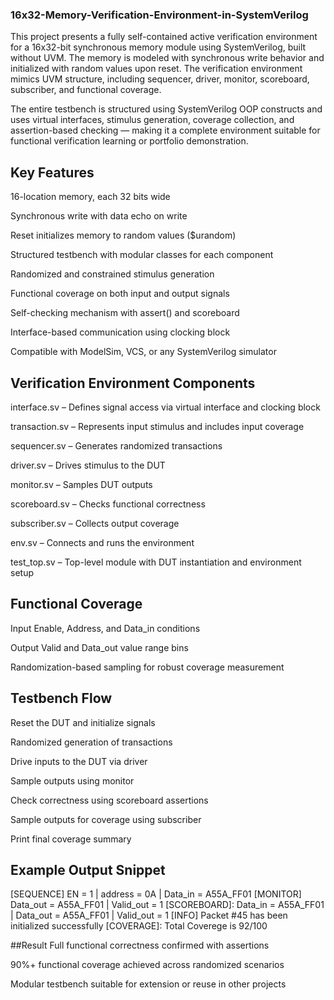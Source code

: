 ### 16x32-Memory-Verification-Environment-in-SystemVerilog

This project presents a fully self-contained active verification environment for a 16x32-bit synchronous memory module using SystemVerilog, built without UVM. The memory is modeled with synchronous write behavior and initialized with random values upon reset. The verification environment mimics UVM structure, including sequencer, driver, monitor, scoreboard, subscriber, and functional coverage.

The entire testbench is structured using SystemVerilog OOP constructs and uses virtual interfaces, stimulus generation, coverage collection, and assertion-based checking — making it a complete environment suitable for functional verification learning or portfolio demonstration.

## Key Features
16-location memory, each 32 bits wide

Synchronous write with data echo on write

Reset initializes memory to random values ($urandom)

Structured testbench with modular classes for each component

Randomized and constrained stimulus generation

Functional coverage on both input and output signals

Self-checking mechanism with assert() and scoreboard

Interface-based communication using clocking block

Compatible with ModelSim, VCS, or any SystemVerilog simulator

## Verification Environment Components
interface.sv – Defines signal access via virtual interface and clocking block

transaction.sv – Represents input stimulus and includes input coverage

sequencer.sv – Generates randomized transactions

driver.sv – Drives stimulus to the DUT

monitor.sv – Samples DUT outputs

scoreboard.sv – Checks functional correctness

subscriber.sv – Collects output coverage

env.sv – Connects and runs the environment

test_top.sv – Top-level module with DUT instantiation and environment setup

## Functional Coverage
  Input Enable, Address, and Data_in conditions

  Output Valid and Data_out value range bins

  Randomization-based sampling for robust coverage measurement

## Testbench Flow
Reset the DUT and initialize signals

Randomized generation of transactions

Drive inputs to the DUT via driver

Sample outputs using monitor

Check correctness using scoreboard assertions

Sample outputs for coverage using subscriber

Print final coverage summary

## Example Output Snippet

[SEQUENCE] EN = 1 | address = 0A | Data_in = A55A_FF01
[MONITOR] Data_out = A55A_FF01 | Valid_out = 1
[SCOREBOARD]: Data_in = A55A_FF01 | Data_out = A55A_FF01 | Valid_out = 1
[INFO] Packet #45 has been initialized successfully
[COVERAGE]: Total Coverege is 92/100

##Result
  Full functional correctness confirmed with assertions

  90%+ functional coverage achieved across randomized scenarios

  Modular testbench suitable for extension or reuse in other projects

